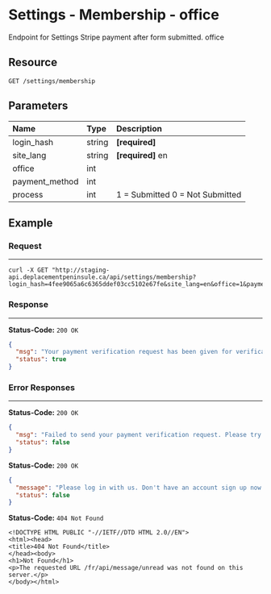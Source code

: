 # Settings - Membership - office

Endpoint for Settings Stripe payment after form submitted. office

## Resource

```
GET /settings/membership
```

## Parameters


Name              	| Type   	| Description
:------------------|:----------	|:--------------------
login_hash			|string		|**[required]** <user hash key>
site_lang |string |**[required]** en
office | int  |
payment_method | int  |
process | int  | 1 = Submitted 0 = Not Submitted


## Example

### Request
***

```curl
curl -X GET "http://staging-api.deplacementpeninsule.ca/api/settings/membership?login_hash=4fee9065a6c6365ddef03cc5102e67fe&site_lang=en&office=1&payment_method=3&process=1"
```

### Response
***

**Status-Code:** ```200 OK```

```json
{
  "msg": "Your payment verification request has been given for verification successfully.",
  "status": true
}
```


### Error Responses
***
<!--No payment method-->
**Status-Code:** ```200 OK```

```json
{
  "msg": "Failed to send your payment verification request. Please try again later.",
  "status": false
}
```



<!--No Login Hash-->
**Status-Code:** ```200 OK```

```json
{
  "message": "Please log in with us. Don't have an account sign up now!",
  "status": false
}
```

<!--No Site Language-->
**Status-Code:** ```404 Not Found```


```
<!DOCTYPE HTML PUBLIC "-//IETF//DTD HTML 2.0//EN">
<html><head>
<title>404 Not Found</title>
</head><body>
<h1>Not Found</h1>
<p>The requested URL /fr/api/message/unread was not found on this server.</p>
</body></html>
```
